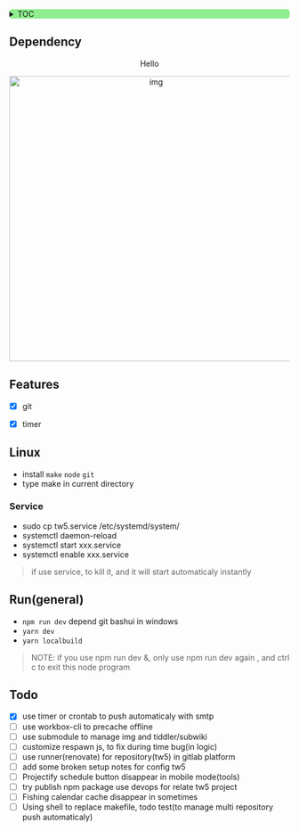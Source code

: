 <div style="text-align: left;background: lightgreen;border-radius: 5px; float:none">

<details>
<summary>TOC</summary>

<!-- vim-markdown-toc GitLab -->

* [Dependency](#dependency)
* [Features](#features)
* [Linux](#linux)
  * [Service](#service)
* [Run(general)](#rungeneral)
* [Todo](#todo)

<!-- vim-markdown-toc -->
</details>

</div>
<!--[![Netlify Status](https://api.netlify.com/api/v1/badges/a42c9618-8fd5-41cd-9cb9-901b588369ad/deploy-status)](https://app.netlify.com/sites/tw5/deploys)-->

## Dependency

<div style="text-align: center">
<p> Hello </p>
<img src="https://cdn.jsdelivr.net/gh/oeyoews/img/tw5graph.png" width=512 title="img" alt="img" style="zoom: 100%" />
</div>

## Features

- [x] git
* [x] timer

## Linux

* install `make` `node` `git`
* type make in current directory

### Service

* sudo cp tw5.service /etc/systemd/system/
* systemctl daemon-reload
* systemctl start xxx.service
* systemctl enable xxx.service

> if use service, to kill it, and it will start automaticaly instantly

<!-- ## Window-->

<!-- ### methos1-->

<!--* install node git-->
<!--* `npm i -g tiddlywiki`(important)-->
<!--* click run.bat-->

<!-- ### methos2-->

<!--* use TidGi*-->

## Run(general)

* `npm run dev` depend git bashui in windows
* `yarn dev`
* `yarn localbuild`

> NOTE: if you use npm run dev &, only use npm run dev again , and ctrl c to exit this node program

<!-- ## bug-->

<!--* ~~`\$__themes_nico_notebook_ui_Bottombar.tid`-->
<!--\$__themes_nico_notebook_ui_Topbar.tid~~-->

## Todo

- [x] use timer or crontab to push automaticaly with smtp
- [ ] use workbox-cli to precache offline
- [ ] use submodule to manage img and tiddler/subwiki
- [ ] customize respawn js, to fix during time bug(in logic)
- [ ] use runner(renovate) for repository(tw5) in gitlab platform
- [ ] add some broken setup notes for config tw5
- [ ] Projectify schedule button disappear in mobile mode(tools)
- [ ] try publish npm package use devops for relate tw5 project
- [ ] Fishing calendar cache disappear in sometimes
- [ ] Using shell to replace makefile, todo test(to manage multi repository push automaticaly)
